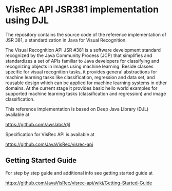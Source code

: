 # VisRec API JSR381 implementation using DJL

The repository contains the source code of the reference implementation of JSR 381, 
a standardization in Java for Visual Recognition.

The Visual Recognition API JSR #381 is a software development standard recognized by the Java
Community Process (JCP) that simplifies and standardizes a set of APIs familiar to Java developers
for classifying and recognizing objects in images using machine learning. Beside classes specific
for visual recognition tasks, it provides general abstractions for machine learning tasks like
classification, regression and data set, and reusable design which can be applied for machine
learning systems in other domains. At the current stage it provides basic hello world examples
for supported machine learning tasks (classification and regression) and image classification.

This reference implementation is based on Deep Java Library (DJL) available at

 https://github.com/awslabs/djl

Specification for VisRec API is available at

 https://github.com/JavaVisRec/visrec-api

## Getting Started Guide
For step by step guide and additional info see getting started guide at

https://github.com/JavaVisRec/visrec-api/wiki/Getting-Started-Guide
